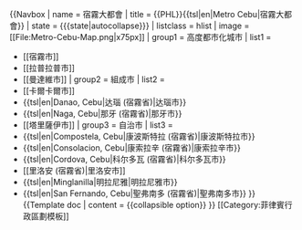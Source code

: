 {{Navbox
| name = 宿霧大都會
| title = {{PHL}}{{tsl|en|Metro Cebu|宿霧大都會}}
| state = {{{state|autocollapse}}}
| listclass = hlist
| image = [[File:Metro-Cebu-Map.png|x75px]]
| group1 = 高度都市化城市
| list1 = 
* [[宿霧市]]
* [[拉普拉普市]]
* [[曼達維市]]
| group2 = 組成市
| list2 = 
* [[卡爾卡爾市]]
* {{tsl|en|Danao, Cebu|达瑙 (宿霧省)|达瑙市}}
* {{tsl|en|Naga, Cebu|那牙 (宿霧省)|那牙市}}
* [[塔里薩伊市]]
| group3 = 自治市
| list3 = 
* {{tsl|en|Compostela, Cebu|康波斯特拉 (宿霧省)|康波斯特拉市}}
* {{tsl|en|Consolacion, Cebu|康索拉辛 (宿霧省)|康索拉辛市}}
* {{tsl|en|Cordova, Cebu|科尔多瓦 (宿霧省)|科尔多瓦市}}
* [[里洛安 (宿霧省)|里洛安市]]
* {{tsl|en|Minglanilla|明拉尼雅|明拉尼雅市}}
* {{tsl|en|San Fernando, Cebu|聖弗南多 (宿霧省)|聖弗南多市}}
}}<noinclude>
{{Template doc
| content = 
{{collapsible option}}
}}
[[Category:菲律賓行政區劃模板]]</noinclude>